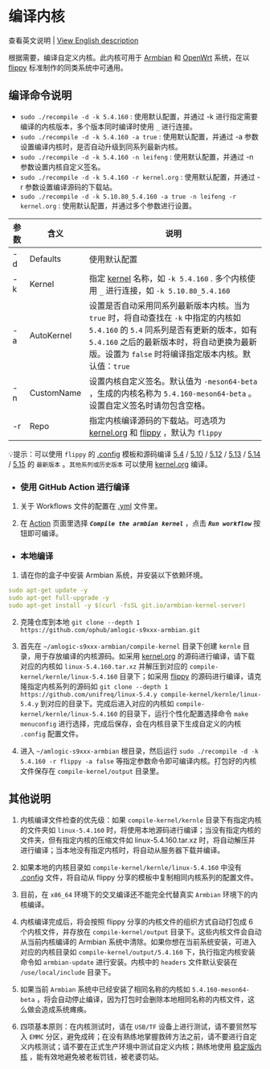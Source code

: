 # 编译内核

查看英文说明 | [View English description](README.md)

根据需要，编译自定义内核。此内核可用于 [Armbian](https://github.com/ophub/amlogic-s9xxx-armbian) 和 [OpenWrt](https://github.com/ophub/amlogic-s9xxx-openwrt) 系统，在以 [flippy](https://github.com/unifreq/openwrt_packit) 标准制作的同类系统中可通用。

## 编译命令说明

- `sudo ./recompile -d -k 5.4.160` : 使用默认配置，并通过 -k 进行指定需要编译的内核版本，多个版本同时编译时使用 `_` 进行连接。
- `sudo ./recompile -d -k 5.4.160 -a true` : 使用默认配置，并通过 -a 参数设置编译内核时，是否自动升级到同系列最新内核。
- `sudo ./recompile -d -k 5.4.160 -n leifeng` : 使用默认配置，并通过 -n 参数设置内核自定义签名。
- `sudo ./recompile -d -k 5.4.160 -r kernel.org` : 使用默认配置，并通过 -r 参数设置编译源码的下载站。
- `sudo ./recompile -d -k 5.10.80_5.4.160 -a true -n leifeng -r kernel.org` : 使用默认配置，并通过多个参数进行设置。

| 参数 | 含义 | 说明 |
| ---- | ---- | ---- |
| -d | Defaults | 使用默认配置 |
| -k | Kernel | 指定 [kernel](https://cdn.kernel.org/pub/linux/kernel/v5.x/) 名称，如 `-k 5.4.160` . 多个内核使用 `_` 进行连接，如 `-k 5.10.80_5.4.160` |
| -a | AutoKernel | 设置是否自动采用同系列最新版本内核。当为 `true` 时，将自动查找在 `-k` 中指定的内核如 `5.4.160` 的 `5.4` 同系列是否有更新的版本，如有 `5.4.160` 之后的最新版本时，将自动更换为最新版。设置为 `false` 时将编译指定版本内核。默认值：`true` |
| -n | CustomName | 设置内核自定义签名。默认值为 `-meson64-beta` ，生成的内核名称为 `5.4.160-meson64-beta` 。设置自定义签名时请勿包含空格。 |
| -r | Repo | 指定内核编译源码的下载站。可选项为 [kernel.org](https://www.kernel.org/) 和 [flippy](https://github.com/unifreq) ，默认为 `flippy` |

💡提示：可以使用 `flippy` 的 [.config](https://github.com/unifreq/arm64-kernel-configs) 模板和源码编译 [5.4](https://github.com/unifreq/linux-5.4.y) / [5.10](https://github.com/unifreq/linux-5.10.y) / [5.12](https://github.com/unifreq/linux-5.12.y) / [5.13](https://github.com/unifreq/linux-5.13.y) / [5.14](https://github.com/unifreq/linux-5.14.y) / [5.15](https://github.com/unifreq/linux-5.15.y) 的 `最新版本` 。`其他系列或历史版本` 可以使用 [kernel.org](https://cdn.kernel.org/pub/linux/kernel/v5.x/) 编译。

- ### 使用 GitHub Action 进行编译

1. 关于 Workflows 文件的配置在 [.yml](https://github.com/ophub/amlogic-s9xxx-armbian/tree/main/.github/workflows) 文件里。

2. 在 [Action](https://github.com/ophub/amlogic-s9xxx-armbian/actions) 页面里选择 ***`Compile the armbian kernel`*** ，点击 ***`Run workflow`*** 按钮即可编译。

- ### 本地编译

1. 请在你的盒子中安装 Armbian 系统，并安装以下依赖环境。

```yaml
sudo apt-get update -y
sudo apt-get full-upgrade -y
sudo apt-get install -y $(curl -fsSL git.io/armbian-kernel-server)
```

2. 克隆仓库到本地 `git clone --depth 1 https://github.com/ophub/amlogic-s9xxx-armbian.git`

3. 首先在 `~/amlogic-s9xxx-armbian/compile-kernel` 目录下创建 `kernle` 目录，用于存放编译的内核源码。如采用 [kernel.org](https://cdn.kernel.org/pub/linux/kernel/v5.x/) 的源码进行编译，请下载对应的内核如 `linux-5.4.160.tar.xz` 并解压到对应的 `compile-kernel/kernle/linux-5.4.160` 目录下；如采用 [flippy](https://github.com/unifreq) 的源码进行编译，请克隆指定内核系列的源码如 `git clone --depth 1 https://github.com/unifreq/linux-5.4.y compile-kernel/kernle/linux-5.4.y` 到对应的目录下。完成后进入对应的内核如 `compile-kernel/kernle/linux-5.4.160` 的目录下，运行个性化配置选择命令 `make menuconfig` 进行选择，完成后保存，会在内核目录下生成自定义的内核 `.config` 配置文件。

4. 进入 `~/amlogic-s9xxx-armbian` 根目录，然后运行 `sudo ./recompile -d -k 5.4.160 -r flippy -a false` 等指定参数命令即可编译内核。打包好的内核文件保存在 `compile-kernel/output` 目录里。

## 其他说明

1. 内核编译文件检查的优先级：如果 `compile-kernel/kernle` 目录下有指定内核的文件夹如 `linux-5.4.160` 时，将使用本地源码进行编译；当没有指定内核的文件夹，但有指定内核的压缩文件如 linux-5.4.160.tar.xz 时，将自动解压并进行编译；当本地没有指定内核时，将自动从服务器下载并编译。

2. 如果本地的内核目录如 `compile-kernel/kernle/linux-5.4.160` 中没有 [.config](tools/config) 文件，将自动从 flippy 分享的模板中复制相同内核系列的配置文件。

3. 目前，在 `x86_64` 环境下的交叉编译还不能完全代替真实 `Armbian` 环境下的内核编译。

4. 内核编译完成后，将会按照 flippy 分享的内核文件的组织方式自动打包成 6 个内核文件，并存放在 `compile-kernel/output` 目录下。这些内核文件会自动从当前内核编译的 Armbian 系统中清除。如果你想在当前系统安装，可进入对应的内核目录如 `compile-kernel/output/5.4.160` 下，执行指定内核安装命令如 `armbian-update` 进行安装。内核中的 `headers` 文件默认安装在 `/use/local/include` 目录下。

5. 如果当前 `Armbian` 系统中已经安装了相同名称的内核如 `5.4.160-meson64-beta` ，将会自动停止编译，因为打包时会删除本地相同名称的内核文件，这么做会造成系统瘫痪。

6. 四项基本原则：在内核测试时，请在 `USB/TF` 设备上进行测试，请不要贸然写入 `EMMC` 分区，避免成砖；在没有熟练地掌握救砖方法之前，请不要进行自定义内核测试；请不要在正式生产环境中测试自定义内核；熟练地使用 [稳定版内核](https://github.com/ophub/kernel/tree/main/pub/stable) ，能有效地避免被老板罚钱，被老婆罚站。

